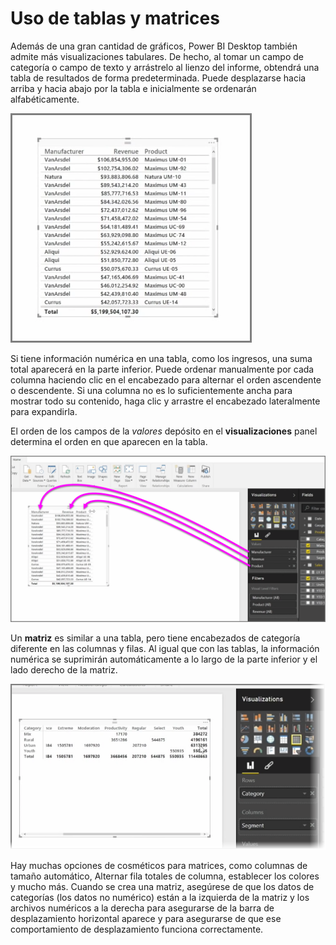 <properties
   pageTitle="Tablas y matrices"
   description="A veces una tabla o matriz es el elemento visual que necesita"
   services="powerbi"
   documentationCenter=""
   authors="davidiseminger"
   manager="mblythe"
   backup=""
   editor=""
   tags=""
   qualityFocus="no"
   qualityDate=""
   featuredVideoId="9xkErXYZQkU"
   featuredVideoThumb=""
   courseDuration="8m"/>

<tags
   ms.service="powerbi"
   ms.devlang="NA"
   ms.topic="get-started-article"
   ms.tgt_pltfrm="NA"
   ms.workload="powerbi"
   ms.date="09/29/2016"
   ms.author="davidi"/>

# Uso de tablas y matrices

Además de una gran cantidad de gráficos, Power BI Desktop también admite más visualizaciones tabulares. De hecho, al tomar un campo de categoría o campo de texto y arrástrelo al lienzo del informe, obtendrá una tabla de resultados de forma predeterminada. Puede desplazarse hacia arriba y hacia abajo por la tabla e inicialmente se ordenarán alfabéticamente.

![](media/powerbi-learning-3-6-create-tables-matrixes/3-6_1.png)


Si tiene información numérica en una tabla, como los ingresos, una suma total aparecerá en la parte inferior. Puede ordenar manualmente por cada columna haciendo clic en el encabezado para alternar el orden ascendente o descendente. Si una columna no es lo suficientemente ancha para mostrar todo su contenido, haga clic y arrastre el encabezado lateralmente para expandirla.

El orden de los campos de la *valores* depósito en el **visualizaciones** panel determina el orden en que aparecen en la tabla.

![](media/powerbi-learning-3-6-create-tables-matrixes/3-6_2.png)

Un **matriz** es similar a una tabla, pero tiene encabezados de categoría diferente en las columnas y filas. Al igual que con las tablas, la información numérica se suprimirán automáticamente a lo largo de la parte inferior y el lado derecho de la matriz.

![](media/powerbi-learning-3-6-create-tables-matrixes/3-6_3.png)

Hay muchas opciones de cosméticos para matrices, como columnas de tamaño automático, Alternar fila totales de columna, establecer los colores y mucho más. Cuando se crea una matriz, asegúrese de que los datos de categorías (los datos no numérico) están a la izquierda de la matriz y los archivos numéricos a la derecha para asegurarse de la barra de desplazamiento horizontal aparece y para asegurarse de que ese comportamiento de desplazamiento funciona correctamente.
